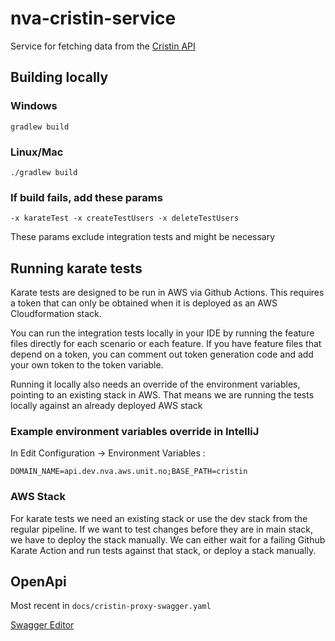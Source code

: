 # nva-cristin-service

Service for fetching data from the [Cristin API](https://api.cristin.no/v2/doc/index.html)

## Building locally

### Windows

```gradlew build```

### Linux/Mac

```./gradlew build```

### If build fails, add these params

```-x karateTest -x createTestUsers -x deleteTestUsers```

These params exclude integration tests and might be necessary

## Running karate tests

Karate tests are designed to be run in AWS via Github Actions. This requires a token that can
only be obtained when it is deployed as an AWS Cloudformation stack.

You can run the integration tests locally in your IDE by running the feature files directly for each 
scenario or each feature. If you have feature files that depend on a token, you can comment out 
token generation code and add your own token to the token variable.

Running it locally also needs an override of the environment variables, pointing to an existing
stack in AWS. That means we are running the tests locally against an already deployed AWS stack

### Example environment variables override in IntelliJ

In Edit Configuration -> Environment Variables :

```DOMAIN_NAME=api.dev.nva.aws.unit.no;BASE_PATH=cristin```

### AWS Stack

For karate tests we need an existing stack or use the dev stack from the regular pipeline.
If we want to test changes before they are in main stack, we have to deploy the stack manually.
We can either wait for a failing Github Karate Action and run tests against that stack, 
or deploy a stack manually.

## OpenApi

Most recent in ```docs/cristin-proxy-swagger.yaml```

[Swagger Editor](https://editor.swagger.io/)

